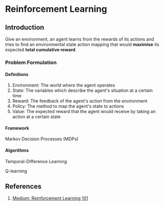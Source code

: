 # Reinforcement Learning

## Introduction

Give an environment, an agent learns from the rewards of its actions and tries to find an environmental state action mapping that would **maximise** its expected **total cumulative reward**.

### Problem Formulation

#### Definitions

1. Environment: The world where the agent operates
2. State: The variables which describe the agent's situation at a certain time
3. Reward: The feedback of the agent's action from the environment
4. Policy: The method to map the agent's state to actions
5. Value: The expected reward that the agent would receive by taking an action at a certain state

#### Framework

Markov Decision Processes \(MDPs\)

#### Algorithms

Temporal-Difference Learning

Q-learning

## References

1. [Medium: Reinforcement Learning 101](https://towardsdatascience.com/reinforcement-learning-101-e24b50e1d292)

